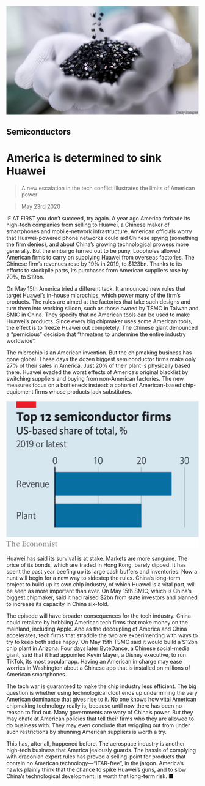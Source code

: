 ![](./images/20200523_LDP502.jpg)

## Semiconductors

# America is determined to sink Huawei

> A new escalation in the tech conflict illustrates the limits of American power

> May 23rd 2020

IF AT FIRST you don’t succeed, try again. A year ago America forbade its high-tech companies from selling to Huawei, a Chinese maker of smartphones and mobile-network infrastructure. American officials worry that Huawei-powered phone networks could aid Chinese spying (something the firm denies), and about China’s growing technological prowess more generally. But the embargo turned out to be puny. Loopholes allowed American firms to carry on supplying Huawei from overseas factories. The Chinese firm’s revenues rose by 19% in 2019, to $123bn. Thanks to its efforts to stockpile parts, its purchases from American suppliers rose by 70%, to $19bn.

On May 15th America tried a different tack. It announced new rules that target Huawei’s in-house microchips, which power many of the firm’s products. The rules are aimed at the factories that take such designs and turn them into working silicon, such as those owned by TSMC in Taiwan and SMIC in China. They specify that no American tools can be used to make Huawei’s products. Since every big chipmaker uses some American tools, the effect is to freeze Huawei out completely. The Chinese giant denounced a “pernicious” decision that “threatens to undermine the entire industry worldwide”.

The microchip is an American invention. But the chipmaking business has gone global. These days the dozen biggest semiconductor firms make only 27% of their sales in America. Just 20% of their plant is physically based there. Huawei evaded the worst effects of America’s original blacklist by switching suppliers and buying from non-American factories. The new measures focus on a bottleneck instead: a cohort of American-based chip-equipment firms whose products lack substitutes.

![](./images/20200523_LDC693.png)

Huawei has said its survival is at stake. Markets are more sanguine. The price of its bonds, which are traded in Hong Kong, barely dipped. It has spent the past year beefing up its large cash buffers and inventories. Now a hunt will begin for a new way to sidestep the rules. China’s long-term project to build up its own chip industry, of which Huawei is a vital part, will be seen as more important than ever. On May 15th SMIC, which is China’s biggest chipmaker, said it had raised $2bn from state investors and planned to increase its capacity in China six-fold.

The episode will have broader consequences for the tech industry. China could retaliate by hobbling American tech firms that make money on the mainland, including Apple. And as the decoupling of America and China accelerates, tech firms that straddle the two are experimenting with ways to try to keep both sides happy. On May 15th TSMC said it would build a $12bn chip plant in Arizona. Four days later ByteDance, a Chinese social-media giant, said that it had appointed Kevin Mayer, a Disney executive, to run TikTok, its most popular app. Having an American in charge may ease worries in Washington about a Chinese app that is installed on millions of American smartphones.

The tech war is guaranteed to make the chip industry less efficient. The big question is whether using technological clout ends up undermining the very American dominance that gives rise to it. No one knows how vital American chipmaking technology really is, because until now there has been no reason to find out. Many governments are wary of China’s power. But they may chafe at American policies that tell their firms who they are allowed to do business with. They may even conclude that wriggling out from under such restrictions by shunning American suppliers is worth a try.

This has, after all, happened before. The aerospace industry is another high-tech business that America jealously guards. The hassle of complying with draconian export rules has proved a selling-point for products that contain no American technology—“ITAR-free”, in the jargon. America’s hawks plainly think that the chance to spike Huawei’s guns, and to slow China’s technological development, is worth that long-term risk. ■